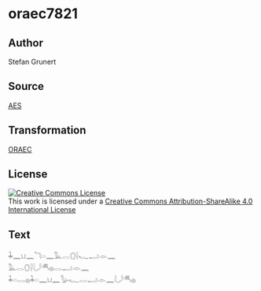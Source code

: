 # oraec7821

## Author

Stefan Grunert

## Source

[AES](https://github.com/simondschweitzer/aes)

## Transformation

[ORAEC](https://oraec.github.io/)

## License

<a rel="license" href="http://creativecommons.org/licenses/by-sa/4.0/"><img alt="Creative Commons License" style="border-width:0" src="https://i.creativecommons.org/l/by-sa/4.0/88x31.png" /></a><br />This work is licensed under a <a rel="license" href="http://creativecommons.org/licenses/by-sa/4.0/">Creative Commons Attribution-ShareAlike 4.0 International License</a>

## Text

𓇓𓈖𓂓𓈖𓆓𓏏𓈖𓅓𓂋𓂘𓍛𓆑𓂝𓁹𓈖<br>
𓅓𓂋𓂘𓍛𓇋𓌳𓄪𓐍𓂋𓂝𓁹𓈖<br>
𓇓𓏏𓂋𓐍𓇓𓏏𓈖𓂓𓈖𓅭𓆑𓂋𓂝𓁹𓈖𓇋𓌳𓄪𓐍<br>
